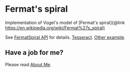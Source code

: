 ﻿# Fermat's spiral

Implementation of Vogel's model of [Fermat's spiral]{@link https://en.wikipedia.org/wiki/Fermat%27s_spiral}

See [FermatSpiral API](https://raw.githack.com/anhr/FermatSpiral/jsdoc/index.html) for details.
[Tesseract](https://raw.githack.com/anhr/commonNodeJS/master/nD/Examples/tesseract.html).
[Other example](https://raw.githack.com/anhr/FermatSpiral/Examples/index.html).

 ## Have a job for me?
Please read [About Me](https://anhr.github.io/AboutMe/).
